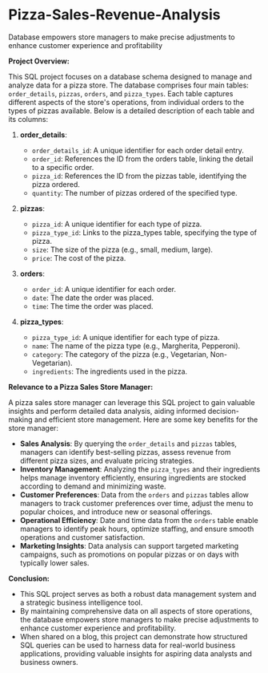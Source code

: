 # Pizza-Sales-Revenue-Analysis
Database empowers store managers to make precise adjustments to enhance customer experience and profitability

**Project Overview:**

This SQL project focuses on a database schema designed to manage and analyze data for a pizza store. The database comprises four main tables: `order_details`, `pizzas`, `orders`, and `pizza_types`. Each table captures different aspects of the store's operations, from individual orders to the types of pizzas available. Below is a detailed description of each table and its columns:

1. **order_details**:
   - `order_details_id`: A unique identifier for each order detail entry.
   - `order_id`: References the ID from the orders table, linking the detail to a specific order.
   - `pizza_id`: References the ID from the pizzas table, identifying the pizza ordered.
   - `quantity`: The number of pizzas ordered of the specified type.

2. **pizzas**:
   - `pizza_id`: A unique identifier for each type of pizza.
   - `pizza_type_id`: Links to the pizza_types table, specifying the type of pizza.
   - `size`: The size of the pizza (e.g., small, medium, large).
   - `price`: The cost of the pizza.

3. **orders**:
   - `order_id`: A unique identifier for each order.
   - `date`: The date the order was placed.
   - `time`: The time the order was placed.

4. **pizza_types**:
   - `pizza_type_id`: A unique identifier for each type of pizza.
   - `name`: The name of the pizza type (e.g., Margherita, Pepperoni).
   - `category`: The category of the pizza (e.g., Vegetarian, Non-Vegetarian).
   - `ingredients`: The ingredients used in the pizza.

**Relevance to a Pizza Sales Store Manager:**

A pizza sales store manager can leverage this SQL project to gain valuable insights and perform detailed data analysis, aiding informed decision-making and efficient store management. Here are some key benefits for the store manager:

- **Sales Analysis**: By querying the `order_details` and `pizzas` tables, managers can identify best-selling pizzas, assess revenue from different pizza sizes, and evaluate pricing strategies.
- **Inventory Management**: Analyzing the `pizza_types` and their ingredients helps manage inventory efficiently, ensuring ingredients are stocked according to demand and minimizing waste.
- **Customer Preferences**: Data from the `orders` and `pizzas` tables allow managers to track customer preferences over time, adjust the menu to popular choices, and introduce new or seasonal offerings.
- **Operational Efficiency**: Date and time data from the `orders` table enable managers to identify peak hours, optimize staffing, and ensure smooth operations and customer satisfaction.
- **Marketing Insights**: Data analysis can support targeted marketing campaigns, such as promotions on popular pizzas or on days with typically lower sales.

**Conclusion:**

- This SQL project serves as both a robust data management system and a strategic business intelligence tool. 
- By maintaining comprehensive data on all aspects of store operations, the database empowers store managers to make precise adjustments to enhance customer experience and profitability.
- When shared on a blog, this project can demonstrate how structured SQL queries can be used to harness data for real-world business applications, providing valuable insights for aspiring data analysts and business owners.          
